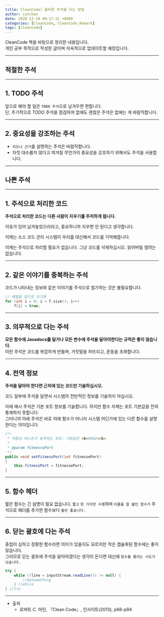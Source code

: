 ```yaml
---
title: CleanCode) 올바른 주석을 다는 방법
author: cotchan 
date: 2020-12-10 09:17:21 +0800
categories: [CleanCode, CleanCode_Remark] 
tags: [cleancode]
---
```


CleanCode 책을 바탕으로 정리한 내용입니다.        
개인 공부 목적으로 작성한 글이며 지속적으로 업데이트할 예정입니다.    

---

## 적절한 주석

---


## 1. TODO 주석

앞으로 해야 할 일은 `TODO 주석`으로 남겨두면 편합니다.    
단, 주기적으로 TODO 주석을 점검하여 없애도 괜찮은 주석은 없애는 게 바람직합니다.    

---

## 2. 중요성을 강조하는 주석

+ `의도나 근거`를 설명하는 주석은 바람직합니다.
+ 자칫 대수롭지 않다고 여겨질 무언가의 중요성을 강조하기 위해서도 주석을 사용합니다.

---

       
    
## 나쁜 주석

---

## 1. 주석으로 처리한 코드

**주석으로 처리한 코드는 다른 사람이 지우기를 주저하게 됩니다.**    

이유가 있어 남겨놓았으리라고, 중요하니까 지우면 안 된다고 생각합니다.     

이제는 소스 코드 관리 시스템이 우리를 대신해서 코드를 기억해줍니다.     

이제는 주석으로 처리할 필요가 없습니다. 그냥 코드를 삭제하십시오. 읽어버릴 염려는 없습니다.    


--- 

## 2. 같은 이야기를 중복하는 주석

코드가 나타내는 정보와 같은 이야기를 주석으로 첨가하는 것은 불필요합니다.   

```c++
// 배열을 참으로 초기화
for (int i = 0; i < f.size(); i++)
	f[i] = true;
```

---

## 3. 의무적으로 다는 주석

**모든 함수에 Javadocs를 달거나 모든 변수에 주석을 달아야한다는 규칙은 좋지 않습니다.**        
이런 주석은 코드를 복잡하게 만들며, 거짓말을 퍼뜨리고, 혼동을 초래합니다. 


---

## 4. 전역 정보

**주석을 달아야 한다면 근처에 있는 코드만 기술하십시오.**    

코드 일부에 주석을 달면서 시스템의 전반적인 정보를 기술하지 마십시오.    

아래 예시 주석은 기본 포트 정보를 기술합니다. 하지만 함수 자체는 포트 기본값을 전혀 통제하지 못합니다.    
그러니까 아래 주석은 바로 아래 함수가 아니라 시스템 어딘가에 있는 다른 함수를 설명한다는 의미입니다.    


```java
/**
 * 적합성 테스트가 동작하는 포트: 기본값은 <b>0802</b>.
 * 
 * @param fitnessePort
 */
public void setFitnessPort(int fitnessePort)
{
	this.fitnessPort = fitnessePort;
}
``` 

---

## 5. 함수 헤더

짧은 함수는 긴 설명이 필요 없습니다. `짧고` `한 가지만 수행`하며 `이름을 잘 붙인 함수가` 주석으로 헤더를 추가한 함수보다 `훨씬 좋습니다.`

---

## 6. 닫는 괄호에 다는 주석

중첩이 심하고 장황한 함수라면 의미가 있을지도 모르지만 작은 캡슐화된 함수에는 좋지않습니다.    
그러므로 닫는 괄호에 주석을 달아야겠다는 생각이 든다면 대신에 `함수를 줄이는 시도가 낫습니다.`

```java
try {
	while ((line = inputStream.readLine()) != null) {
		//doSomething
	} //while
} //try
```

---


+ 출처	
	+ 로버트 C. 마틴, 『Clean Code』, 인사이트(2013), p68-p94
